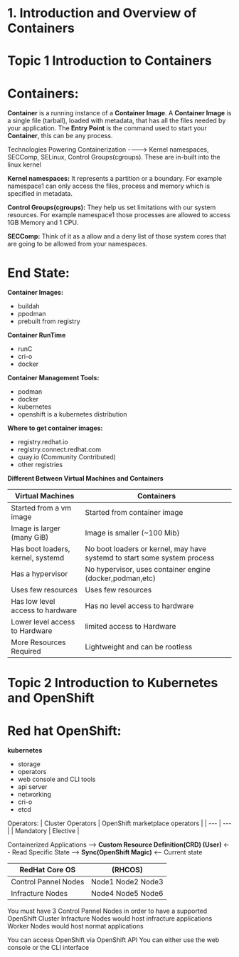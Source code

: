 # 1. Introduction and Overview of Containers

# Topic 1 Introduction to Containers

# Containers:
**Container** is a running instance of a **Container Image**.
A **Container Image** is a single file (tarball), loaded with metadata, that has all the files needed by your application.
The **Entry Point** is the command used to start your **Container**, this can be any process.

Technologies Powering Containerization ----> Kernel namespaces, SECComp, SELinux, Control Groups(cgroups).
These are in-built into the linux kernel

**Kernel namespaces:**
It represents a partition or a boundary. For example namespace1 can only access the files, process and memory which is specified in metadata.

**Control Groups(cgroups):**
They help us set limitations with our system resources. For example namespace1 those processes are allowed to access 1GB Memory and 1 CPU.

**SECComp:**
Think of it as a allow and a deny list of those system cores that are going to be allowed from your namespaces.

# End State:
**Container Images:**
- buildah
- ppodman
- prebuilt from registry

**Container RunTime**
- runC
- cri-o
- docker

**Container Management Tools:**
- podman
- docker
- kubernetes
- openshift is a kubernetes distribution

**Where to get container images:**
- registry.redhat.io
- registry.connect.redhat.com
- quay.io (Community Contributed)
- other registries

**Different Between Virtual Machines and Containers**

| Virtual Machines | Containers |
| --- | --- |
| Started from a vm image | Started from container image |
| Image is larger (many GiB) | Image is smaller (~100 Mib) |
| Has boot loaders, kernel, systemd | No boot loaders or kernel, may have systemd to start some system process |
| Has a hypervisor | No hypervisor, uses container engine (docker,podman,etc) |
| Uses few resources | Uses few resources |
| Has low level access to hardware | Has no level access to hardware |
| Lower level access to Hardware | limited access to Hardware |
| More Resources Required | Lightweight and can be rootless |

# Topic 2 Introduction to Kubernetes and OpenShift

# Red hat OpenShift:

**kubernetes**
- storage
- operators
- web console and CLI tools
- api server
- networking
- cri-o
- etcd

Operators:
| Cluster Operators | OpenShift marketplace operators |
| --- | --- |
| Mandatory | Elective |

Containerized Applications --> **Custom Resource Definition(CRD) (User)** <-- Read Specific State --> **Sync(OpenShift Magic)** <-- Current state

| RedHat Core OS | (RHCOS) |
| --- | --- |
| Control Pannel Nodes | Node1 Node2 Node3 |
| Infracture Nodes | Node4 Node5 Node6 |

You must have 3 Control Pannel Nodes in order to have a supported OpenShift Cluster
Infracture Nodes would host infracture applications
Worker Nodes would host normat applications

You can access OpenShift via OpenShift API
You can either use the web console or the CLI interface

